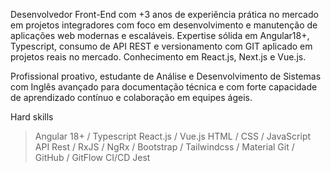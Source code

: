 Desenvolvedor Front-End com +3 anos de experiência prática no mercado em projetos integradores com foco em desenvolvimento e manutenção de aplicações web modernas e escaláveis. Expertise sólida em Angular18+, Typescript, consumo de API REST e versionamento com GIT aplicado em projetos reais no mercado. Conhecimento em React.js, Next.js e Vue.js.

Profissional proativo, estudante de Análise e Desenvolvimento de Sistemas com Inglês avançado para documentação técnica e com forte capacidade de aprendizado contínuo e colaboração em equipes ágeis. 

Hard skills
> Angular 18+ / Typescript 
> React.js / Vue.js
> HTML / CSS / JavaScript
> API Rest / RxJS / NgRx /
> Bootstrap / Tailwindcss / Material
> Git / GitHub / GitFlow
> CI/CD
> Jest
